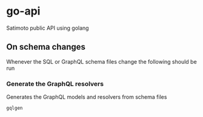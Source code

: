 # go-api
Satimoto public API using golang

## On schema changes
Whenever the SQL or GraphQL schema files change the following should be run

### Generate the GraphQL resolvers
Generates the GraphQL models and resolvers from schema files
```bash
gqlgen
```
